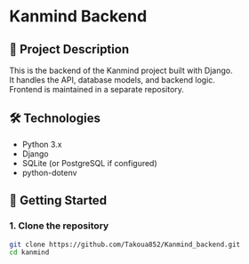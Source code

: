 # Kanmind Backend

## 📌 Project Description
This is the backend of the Kanmind project built with Django.  
It handles the API, database models, and backend logic.  
Frontend is maintained in a separate repository.

## 🛠 Technologies
- Python 3.x
- Django
- SQLite (or PostgreSQL if configured)
- python-dotenv

## 🚀 Getting Started

### 1. Clone the repository
```bash
git clone https://github.com/Takoua852/Kanmind_backend.git
cd kanmind
